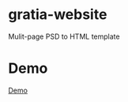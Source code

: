 # gratia-website
Mulit-page PSD to HTML template

# Demo

[Demo](https://kam773.github.io/gratia/dist/index.html)

